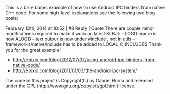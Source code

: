 This is a bare bones example of how to use Android IPC binders from native C++
code. For some high-level explanations see the following two blog posts:

February 12th, 2014 at 10:52	| #8 Reply | Quote
There are couple minor modifications required to make it work on latest KitKat:
– LOGD macro is now ALOGD
– text output is now under #include , not in utils
– frameworks/native/include has to be added to LOCAL_C_INCLUDES
Thank you for the great example!

- http://ebixio.com/blog/2012/07/07/using-android-ipc-binders-from-native-code/
- http://ebixio.com/blog/2011/01/03/the-android-ipc-system/

The code in this project is Copyright(C) by Gabriel Burca and released under the GPL (http://www.gnu.org/copyleft/gpl.html) license.
